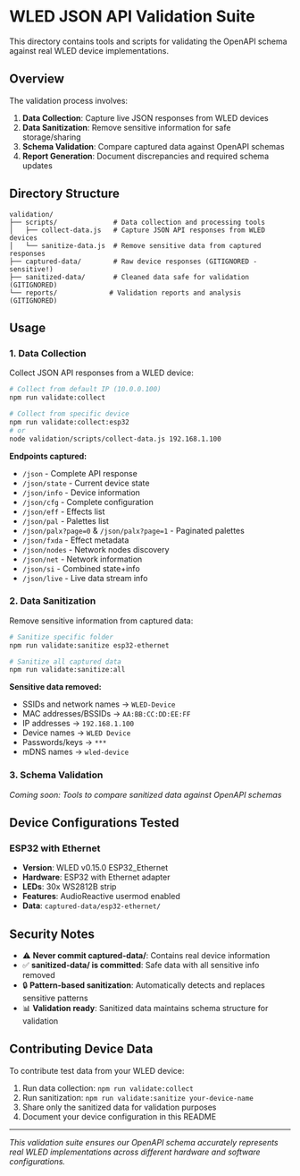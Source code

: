# WLED JSON API Validation Suite

This directory contains tools and scripts for validating the OpenAPI schema against real WLED device implementations.

## Overview

The validation process involves:
1. **Data Collection**: Capture live JSON responses from WLED devices
2. **Data Sanitization**: Remove sensitive information for safe storage/sharing  
3. **Schema Validation**: Compare captured data against OpenAPI schemas
4. **Report Generation**: Document discrepancies and required schema updates

## Directory Structure

```
validation/
├── scripts/              # Data collection and processing tools
│   ├── collect-data.js   # Capture JSON API responses from WLED devices
│   └── sanitize-data.js  # Remove sensitive data from captured responses
├── captured-data/        # Raw device responses (GITIGNORED - sensitive!)
├── sanitized-data/       # Cleaned data safe for validation (GITIGNORED)
└── reports/             # Validation reports and analysis (GITIGNORED)
```

## Usage

### 1. Data Collection

Collect JSON API responses from a WLED device:

```bash
# Collect from default IP (10.0.0.100)
npm run validate:collect

# Collect from specific device
npm run validate:collect:esp32
# or
node validation/scripts/collect-data.js 192.168.1.100
```

**Endpoints captured:**
- `/json` - Complete API response
- `/json/state` - Current device state
- `/json/info` - Device information
- `/json/cfg` - Complete configuration
- `/json/eff` - Effects list
- `/json/pal` - Palettes list
- `/json/palx?page=0` & `/json/palx?page=1` - Paginated palettes
- `/json/fxda` - Effect metadata
- `/json/nodes` - Network nodes discovery
- `/json/net` - Network information
- `/json/si` - Combined state+info
- `/json/live` - Live data stream info

### 2. Data Sanitization

Remove sensitive information from captured data:

```bash
# Sanitize specific folder
npm run validate:sanitize esp32-ethernet

# Sanitize all captured data
npm run validate:sanitize:all
```

**Sensitive data removed:**
- SSIDs and network names → `WLED-Device`
- MAC addresses/BSSIDs → `AA:BB:CC:DD:EE:FF`
- IP addresses → `192.168.1.100`
- Device names → `WLED Device`
- Passwords/keys → `***`
- mDNS names → `wled-device`

### 3. Schema Validation

*Coming soon: Tools to compare sanitized data against OpenAPI schemas*

## Device Configurations Tested

### ESP32 with Ethernet
- **Version**: WLED v0.15.0 ESP32_Ethernet
- **Hardware**: ESP32 with Ethernet adapter
- **LEDs**: 30x WS2812B strip
- **Features**: AudioReactive usermod enabled
- **Data**: `captured-data/esp32-ethernet/`

## Security Notes

- ⚠️ **Never commit captured-data/**: Contains real device information
- ✅ **sanitized-data/ is committed**: Safe data with all sensitive info removed
- 🔒 **Pattern-based sanitization**: Automatically detects and replaces sensitive patterns
- 📊 **Validation ready**: Sanitized data maintains schema structure for validation

## Contributing Device Data

To contribute test data from your WLED device:

1. Run data collection: `npm run validate:collect`
2. Run sanitization: `npm run validate:sanitize your-device-name`
3. Share only the sanitized data for validation purposes
4. Document your device configuration in this README

---

*This validation suite ensures our OpenAPI schema accurately represents real WLED implementations across different hardware and software configurations.* 